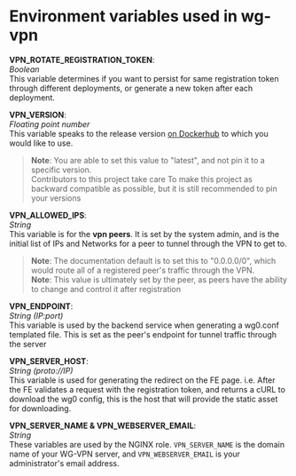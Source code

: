 # Environment variables used in wg-vpn

**VPN_ROTATE_REGISTRATION_TOKEN**:<br>
_Boolean_<br>
This variable determines if you want to persist for same registration token through different deployments, 
or generate a new token after each deployment.

**VPN_VERSION**:<br>
_Floating point number_<br>
This variable speaks to the release version [on Dockerhub](https://hub.docker.com/r/cybermint/wg-vpn) to which you would
like to use.
> **Note**: You are able to set this value to "latest", and not pin it to a specific version. <br>
> Contributors to this project take care To make this project as backward compatible as possible, but it is still
> recommended to pin your versions

**VPN_ALLOWED_IPS**:<br>
_String_<br>
This variable is for the **vpn peers**. It is set by the system admin, and is the initial list of IPs and Networks for a
peer to tunnel through the VPN to get to.
> **Note**: The documentation default is to set this to "0.0.0.0/0", which would route all of a registered peer's
> traffic through the VPN.<br>
> **Note**: This value is ultimately set by the peer, as peers have the ability to change and control it after
> registration

**VPN_ENDPOINT**:<br>
_String (IP:port)_<br>
This variable is used by the backend service when generating a wg0.conf templated file. This is set as the peer's endpoint
for tunnel traffic through the server

**VPN_SERVER_HOST**:<br>
_String (proto://IP)_<br>
This variable is used for generating the redirect on the FE page. i.e. After the FE validates a request with the registration
token, and returns a cURL to download the wg0 config, this is the host that will provide the static asset for downloading.

**VPN_SERVER_NAME & VPN_WEBSERVER_EMAIL**:<br>
_String_<br>
These variables are used by the NGINX role. `VPN_SERVER_NAME` is the domain name of your WG-VPN server, 
and `VPN_WEBSERVER_EMAIL` is your administrator's email address.

